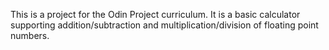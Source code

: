 This is a project for the Odin Project curriculum. It is a basic calculator supporting addition/subtraction and multiplication/division of floating point numbers.
